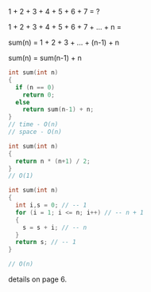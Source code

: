 1 + 2 + 3 + 4 + 5 + 6 + 7 = ?

1 + 2 + 3 + 4 + 5 + 6 + 7 + ... + n =

sum(n) = 1 + 2 + 3 + ... + (n-1) + n

sum(n) = sum(n-1) + n

```c
int sum(int n)
{
  if (n == 0)
    return 0;
  else
    return sum(n-1) + n;
}
// time - O(n)
// space - O(n)
```

```c
int sum(int n)
{
  return n * (n+1) / 2;
}
// O(1)
```

```c
int sum(int n)
{
  int i,s = 0; // -- 1
  for (i = 1; i <= n; i++) // -- n + 1
  {
    s = s + i; // -- n
  }
  return s; // -- 1
}

// O(n)
```

details on page 6.
